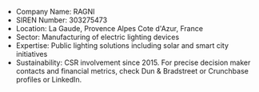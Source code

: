 - Company Name: RAGNI
- SIREN Number: 303275473
- Location: La Gaude, Provence Alpes Cote d'Azur, France
- Sector: Manufacturing of electric lighting devices
- Expertise: Public lighting solutions including solar and smart city initiatives
- Sustainability: CSR involvement since 2015.
For precise decision maker contacts and financial metrics, check Dun & Bradstreet or Crunchbase profiles or LinkedIn.
```
